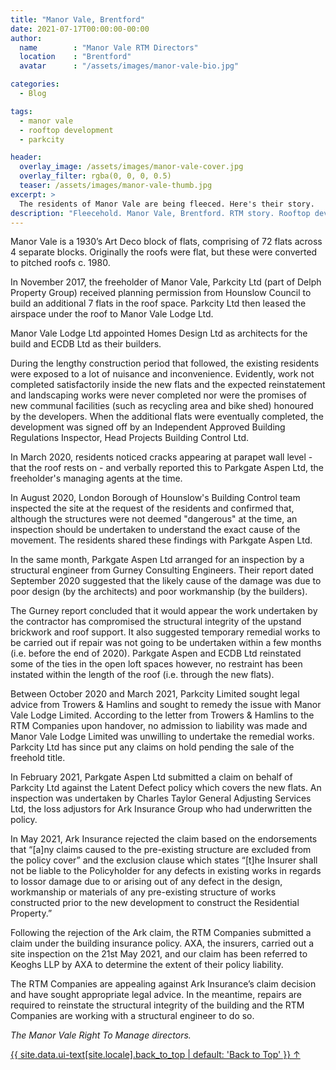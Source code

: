 ```yaml
---
title: "Manor Vale, Brentford"
date: 2021-07-17T00:00:00-00:00
author:
  name        : "Manor Vale RTM Directors"
  location    : "Brentford"
  avatar      : "/assets/images/manor-vale-bio.jpg"

categories:
  - Blog

tags:
  - manor vale
  - rooftop development
  - parkcity

header:
  overlay_image: /assets/images/manor-vale-cover.jpg
  overlay_filter: rgba(0, 0, 0, 0.5)
  teaser: /assets/images/manor-vale-thumb.jpg
excerpt: >
  The residents of Manor Vale are being fleeced. Here's their story.
description: "Fleecehold. Manor Vale, Brentford. RTM story. Rooftop development. Parkcity."
---
```


Manor Vale is a 1930’s Art Deco block of flats, comprising of 72  flats across 4 separate blocks.  Originally the roofs were flat, but these were converted to pitched roofs c. 1980. 

In November 2017, the freeholder of Manor Vale, Parkcity Ltd (part of Delph Property Group) received planning permission from Hounslow Council to build an additional 7 flats in the roof space. Parkcity Ltd then leased the airspace under the roof to Manor Vale Lodge Ltd. 

Manor Vale Lodge Ltd appointed Homes Design Ltd as architects for the build and ECDB Ltd as their builders. 

During the lengthy construction period that followed, the existing residents were exposed to a lot of nuisance and inconvenience. Evidently, work not completed satisfactorily inside the new flats and the expected reinstatement and landscaping works were never completed nor were the promises of new communal facilities (such as recycling area and bike shed) honoured by the developers. When the additional flats were eventually completed, the development was signed off by an Independent Approved Building Regulations Inspector, Head Projects Building Control Ltd. 

In March 2020, residents noticed cracks appearing at parapet wall level - that the roof rests on - and verbally reported this to Parkgate Aspen Ltd, the freeholder's managing agents at the time. 

In August 2020, London Borough of Hounslow's Building Control team inspected the site at the request of the residents and confirmed that, although the structures were not deemed "dangerous" at the time, an inspection should be undertaken to understand the exact cause of the movement. The residents shared these findings with Parkgate Aspen Ltd. 

In the same month, Parkgate Aspen Ltd arranged for an inspection by a structural engineer from Gurney Consulting Engineers. Their report dated September 2020 suggested that the likely cause of the damage was due to poor design (by the architects) and poor workmanship (by the builders). 

The Gurney report concluded that it would appear the work undertaken by the contractor has compromised the structural integrity of the upstand brickwork and roof support. It also suggested temporary remedial works to be carried out if repair was not going to be undertaken within a few months (i.e. before the
end of 2020). Parkgate Aspen and ECDB Ltd reinstated some of the ties in the open loft spaces however, no restraint has been instated within the length of the roof (i.e. through the new flats). 

Between October 2020 and March 2021, Parkcity Limited sought legal advice from Trowers & Hamlins and sought to remedy the issue with Manor Vale Lodge Limited. According to the letter from Trowers & Hamlins to the RTM Companies upon handover, no admission to liability was made and Manor Vale Lodge Limited was unwilling to undertake the remedial works. Parkcity Ltd has since put any claims on hold pending the sale of the freehold title. 

In February 2021, Parkgate Aspen Ltd submitted a claim on behalf of Parkcity Ltd against the Latent Defect policy which covers the new flats. An inspection was undertaken by Charles Taylor General Adjusting Services Ltd, the loss adjustors for Ark Insurance Group who had underwritten the policy. 

In May 2021, Ark Insurance rejected the claim based on the endorsements that “[a]ny claims  caused to the pre-existing structure are excluded from the policy cover” and the exclusion clause which states “[t]he Insurer shall  not  be  liable to the Policyholder for any defects in existing works in regards to lossor damage due to or arising out of any defect in the design, workmanship or materials of any pre-existing structure of works constructed prior to the new development to construct the Residential Property.” 

Following the rejection of the Ark claim, the RTM Companies submitted a claim  under the building insurance policy. AXA, the insurers, carried out a site inspection on the 21st May 2021, and our claim has been referred to Keoghs LLP by AXA to determine the extent of their policy liability. 

The RTM Companies are appealing against Ark Insurance’s claim decision and have sought appropriate legal advice. In the meantime, repairs are required to reinstate the structural integrity of the building and the RTM Companies are working with a structural engineer to do so.

_The Manor Vale Right To Manage directors._

<a href="#page-title" class="back-to-top">{{ site.data.ui-text[site.locale].back_to_top | default: 'Back to Top' }} &uarr;</a>